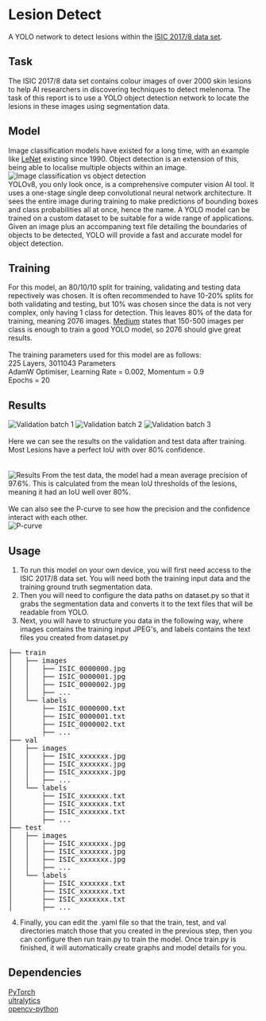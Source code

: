 # Lesion Detect
A YOLO network to detect lesions within the [ISIC 2017/8 data set](https://challenge.isic-archive.com/data/#2017).
## Task
The ISIC 2017/8 data set contains colour images of over 2000 skin lesions to help AI researchers in discovering techniques to detect melenoma. The task of this report is to use a YOLO object detection network to locate the lesions in these images using segmentation data.
## Model
Image classification models have existed for a long time, with an example like [LeNet](https://en.wikipedia.org/wiki/LeNet) existing since 1990. Object detection is an extension of this, being able to localise multiple objects within an image.
![Image classification vs object detection](https://ambolt.io/wp-content/uploads/classification-object-detection.png)\
YOLOv8, you only look once, is a comprehensive computer vision AI tool. It uses a one-stage single deep convolutional neural network architecture. It sees the entire image during training to make predictions of bounding boxes and class probabilities all at once, hence the name.
A YOLO model can be trained on a custom dataset to be suitable for a wide range of applications. Given an image plus an accompaning text file detailing the boundaries of objects to be detected, YOLO will provide a fast and accurate model for object detection.

## Training
For this model, an 80/10/10 split for training, validating and testing data repectively was chosen. It is often recommended to have 10-20% splits for both validating and testing, but 10% was chosen since the data is not very complex, only having 1 class for detection. This leaves 80% of the data for training, meaning 2076 images. [Medium](https://changsin.medium.com/how-many-images-do-you-need-for-object-detection-d33185629843) states that 150-500 images per class is enough to train a good YOLO model, so 2076 should give great results.\
\
The training parameters used for this model are as follows:\
225 Layers, 3011043 Parameters\
AdamW Optimiser, Learning Rate = 0.002, Momentum = 0.9\
Epochs = 20

## Results
![Validation batch 1](/ReadmeSupport/val_batch0_pred.jpg)
![Validation batch 2](/ReadmeSupport/val_batch1_pred.jpg)
![Validation batch 3](/ReadmeSupport/val_batch2_pred.jpg)
\
\
Here we can see the results on the validation and test data after training. Most Lesions have a perfect IoU with over 80% confidence.\
\
\
![Results](/ReadmeSupport/results.png)
From the test data, the model had a mean average precision of 97.6%. This is calculated from the mean IoU thresholds of the lesions, meaning it had an IoU well over 80%.\
\
We can also see the P-curve to see how the precision and the confidence interact with each other.\
![P-curve](/ReadmeSupport/P_curve.png)



## Usage
1. To run this model on your own device, you will first need access to the ISIC 2017/8 data set. You will need both the training input data and the training ground truth segmentation data.
2. Then you will need to configure the data paths on dataset.py so that it grabs the segmentation data and converts it to the text files that will be readable from YOLO.
3. Next, you will have to structure you data in the following way, where images contains the training input JPEG's, and labels contains the text files you created from dataset.py
<pre>
├── train
│   ├── images
│   │   ├── ISIC_0000000.jpg
│   │   ├── ISIC_0000001.jpg
│   │   ├── ISIC_0000002.jpg
│   │   ├── ...
│   └── labels
│       ├── ISIC_0000000.txt
│       ├── ISIC_0000001.txt
│       ├── ISIC_0000002.txt
│       ├── ...
├── val
│   ├── images
│   │   ├── ISIC_xxxxxxx.jpg
│   │   ├── ISIC_xxxxxxx.jpg
│   │   ├── ISIC_xxxxxxx.jpg
│   │   ├── ...
│   └── labels
│       ├── ISIC_xxxxxxx.txt
│       ├── ISIC_xxxxxxx.txt
│       ├── ISIC_xxxxxxx.txt
│       ├── ...
├── test
│   ├── images
│   │   ├── ISIC_xxxxxxx.jpg
│   │   ├── ISIC_xxxxxxx.jpg
│   │   ├── ISIC_xxxxxxx.jpg
│   │   ├── ...
│   └── labels
│       ├── ISIC_xxxxxxx.txt
│       ├── ISIC_xxxxxxx.txt
│       ├── ISIC_xxxxxxx.txt
│       ├── ...
</pre>
4. Finally, you can edit the .yaml file so that the train, test, and val directories match those that you created in the previous step, then you can configure then run train.py to train the model. Once train.py is finished, it will automatically create graphs and model details for you.

## Dependencies
[PyTorch](https://pytorch.org/)\
[ultralytics](https://pypi.org/project/ultralytics/)\
[opencv-python](https://pypi.org/project/opencv-python/)